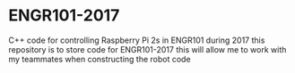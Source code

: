 # ENGR101-2017
C++ code for controlling Raspberry Pi 2s in ENGR101 during 2017
this repository is to store code for ENGR101-2017
this will allow me to work with my teammates when constructing the robot code
